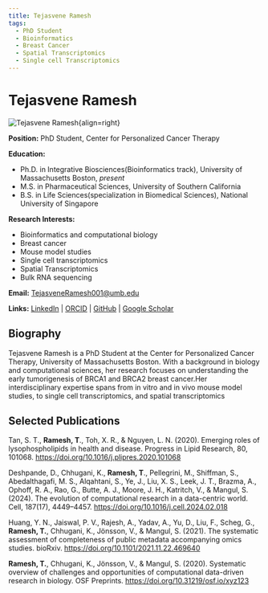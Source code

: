 ```yaml
---
title: Tejasvene Ramesh 
tags:
  - PhD Student 
  - Bioinformatics
  - Breast Cancer
  - Spatial Transcriptomics
  - Single cell Transcriptomics
---
```


# Tejasvene Ramesh

![Tejasvene Ramesh](https://scholar.googleusercontent.com/citations?view_op=medium_photo&user=760_WJMAAAAJ&citpid=3){align=right}

**Position:** PhD Student, Center for Personalized Cancer Therapy  

**Education:**

- Ph.D. in Integrative Biosciences(Bioinformatics track), University of Massachusetts Boston, *present*
- M.S. in Pharmaceutical Sciences, University of Southern California
- B.S. in Life Sciences(specialization in Biomedical Sciences), National University of Singapore

**Research Interests:** 

- Bioinformatics and computational biology
- Breast cancer
- Mouse model studies 
- Single cell transcriptomics
- Spatial Transcriptomics
- Bulk RNA sequencing


**Email:** [TejasveneRamesh001@umb.edu](mailto:TejasveneRamesh001@umb.edu)  

**Links:**
[LinkedIn](https://www.linkedin.com/in/tejasvene-ramesh/) | 
[ORCID](https://orcid.org/0000-0002-5021-1338) |
[GitHub](https://github.com/tejasvene) |
[Google Scholar](https://scholar.google.com/citations?hl=en&user=760_WJMAAAAJ&view_op=list_works&sortby=pubdate)

## Biography

Tejasvene Ramesh is a PhD Student at the Center for Personalized Cancer Therapy, University of Massachusetts Boston. With a background in biology and computational sciences, her research focuses on understanding the early tumorigenesis of BRCA1 and BRCA2 breast cancer.Her interdisciplinary expertise spans from in vitro and in vivo mouse model studies, to single cell transcriptomics, and spatial transcriptomics

## Selected Publications

Tan, S. T., **Ramesh, T**., Toh, X. R., & Nguyen, L. N. (2020). Emerging roles of lysophospholipids in health and disease. Progress in Lipid Research, 80, 101068. https://doi.org/10.1016/j.plipres.2020.101068

Deshpande, D., Chhugani, K., **Ramesh, T**., Pellegrini, M., Shiffman, S., Abedalthagafi, M. S., Alqahtani, S., Ye, J., Liu, X. S., Leek, J. T., Brazma, A., Ophoff, R. A., Rao, G., Butte, A. J., Moore, J. H., Katritch, V., & Mangul, S. (2024). The evolution of computational research in a data-centric world. Cell, 187(17), 4449–4457. https://doi.org/10.1016/j.cell.2024.02.018

Huang, Y. N., Jaiswal, P. V., Rajesh, A., Yadav, A., Yu, D., Liu, F., Scheg, G., **Ramesh, T.**, Chhugani, K., Jönsson, V., & Mangul, S. (2021). The systematic assessment of completeness of public metadata accompanying omics studies. bioRxiv. https://doi.org/10.1101/2021.11.22.469640

**Ramesh, T.**, Chhugani, K., Jönsson, V., & Mangul, S. (2020). Systematic overview of challenges and opportunities of computational data-driven research in biology. OSF Preprints. https://doi.org/10.31219/osf.io/xyz123


